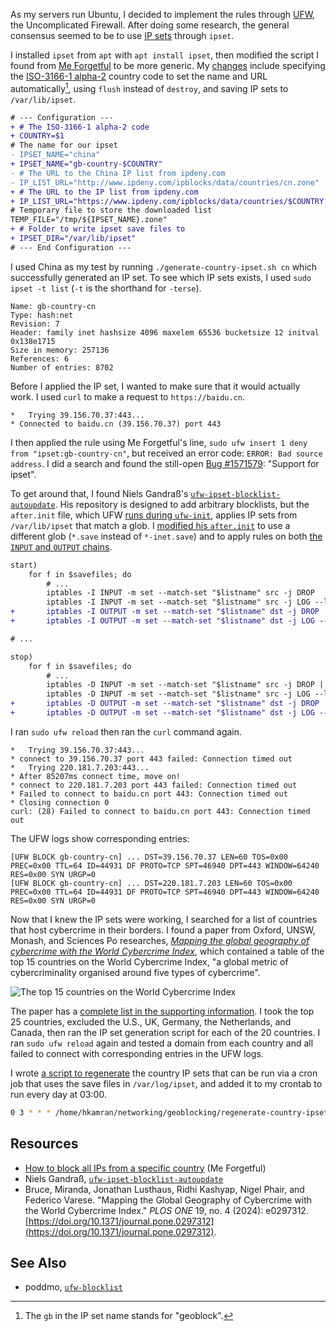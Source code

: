 As my servers run Ubuntu, I decided to implement the rules through [UFW](https://help.ubuntu.com/community/UFW), the Uncomplicated Firewall.
After doing some research, the general consensus seemed to be to use [IP sets](https://ipset.netfilter.org/) through `ipset`.

I installed `ipset` from `apt` with `apt install ipset`, then modified the script I found from [Me Forgetful](https://blog.miragewebstudio.com/2025/08/03/how-to-block-all-ips-from-a-specific-country/) to be more generic.
My [changes](https://github.com/hkamran80/sysadmin-utilities/blob/1a4a79cb9e5b861056781dc74c387608e6230a14/ufw-geoblocking/generate-country-ipset.sh) include specifying the [ISO-3166-1 alpha-2](https://en.wikipedia.org/wiki/ISO_3166-1_alpha-2#Officially_assigned_code_elements) country code to set the name and URL automatically[^1], using `flush` instead of `destroy`, and saving IP sets to `/var/lib/ipset`.

```diff
# --- Configuration ---
+ # The ISO-3166-1 alpha-2 code
+ COUNTRY=$1
# The name for our ipset
- IPSET_NAME="china"
+ IPSET_NAME="gb-country-$COUNTRY"
- # The URL to the China IP list from ipdeny.com
- IP_LIST_URL="http://www.ipdeny.com/ipblocks/data/countries/cn.zone"
+ # The URL to the IP list from ipdeny.com
+ IP_LIST_URL="https://www.ipdeny.com/ipblocks/data/countries/$COUNTRY.zone"
# Temporary file to store the downloaded list
TEMP_FILE="/tmp/${IPSET_NAME}.zone"
+ # Folder to write ipset save files to
+ IPSET_DIR="/var/lib/ipset"
# --- End Configuration ---
```

I used China as my test by running `./generate-country-ipset.sh cn` which successfully generated an IP set.
To see which IP sets exists, I used `sudo ipset -t list` (`-t` is the shorthand for `-terse`).

```
Name: gb-country-cn
Type: hash:net
Revision: 7
Header: family inet hashsize 4096 maxelem 65536 bucketsize 12 initval 0x138e1715
Size in memory: 257136
References: 6
Number of entries: 8702
```

Before I applied the IP set, I wanted to make sure that it would actually work. I used `curl` to make a request to `https://baidu.cn`.

```
*   Trying 39.156.70.37:443...
* Connected to baidu.cn (39.156.70.37) port 443
```

I then applied the rule using Me Forgetful's line, `sudo ufw insert 1 deny from "ipset:gb-country-cn"`, but received an error code: `ERROR: Bad source address`.
I did a search and found the still-open [Bug #1571579](https://bugs.launchpad.net/ufw/+bug/1571579): "Support for ipset".

To get around that, I found Niels Gandraß's [`ufw-ipset-blocklist-autoupdate`](https://github.com/ngandrass/ufw-ipset-blocklist-autoupdate).
His repository is designed to add arbitrary blocklists, but the `after.init` file, which UFW [runs during `ufw-init`](https://manpages.debian.org/bullseye/ufw/ufw-framework.8.en.html#BOOT_INITIALIZATION), applies IP sets from `/var/lib/ipset` that match a glob.
I [modified his `after.init`](https://github.com/hkamran80/sysadmin-utilities/blob/1a4a79cb9e5b861056781dc74c387608e6230a14/ufw-geoblocking/after.init) to use a different glob (`*.save` instead of `*-inet.save`) and to apply rules on both [the `INPUT` and `OUTPUT` chains](https://superuser.com/a/1267800).

```diff
start)
    for f in $savefiles; do
        # ...
        iptables -I INPUT -m set --match-set "$listname" src -j DROP
        iptables -I INPUT -m set --match-set "$listname" src -j LOG --log-prefix "[UFW BLOCK $listname] "
+       iptables -I OUTPUT -m set --match-set "$listname" dst -j DROP
+       iptables -I OUTPUT -m set --match-set "$listname" dst -j LOG --log-prefix "[UFW BLOCK $listname] "

# ...

stop)
    for f in $savefiles; do
        # ...
        iptables -D INPUT -m set --match-set "$listname" src -j DROP || true
        iptables -D INPUT -m set --match-set "$listname" src -j LOG --log-prefix "[UFW BLOCK $listname] " || true
+       iptables -D OUTPUT -m set --match-set "$listname" dst -j DROP || true
+       iptables -D OUTPUT -m set --match-set "$listname" dst -j LOG --log-prefix "[UFW BLOCK $listname] " || true
```

I ran `sudo ufw reload` then ran the `curl` command again.

```
*   Trying 39.156.70.37:443...
* connect to 39.156.70.37 port 443 failed: Connection timed out
*   Trying 220.181.7.203:443...
* After 85207ms connect time, move on!
* connect to 220.181.7.203 port 443 failed: Connection timed out
* Failed to connect to baidu.cn port 443: Connection timed out
* Closing connection 0
curl: (28) Failed to connect to baidu.cn port 443: Connection timed out
```

The UFW logs show corresponding entries:

```
[UFW BLOCK gb-country-cn] ... DST=39.156.70.37 LEN=60 TOS=0x00 PREC=0x00 TTL=64 ID=44931 DF PROTO=TCP SPT=46940 DPT=443 WINDOW=64240 RES=0x00 SYN URGP=0
[UFW BLOCK gb-country-cn] ... DST=220.181.7.203 LEN=60 TOS=0x00 PREC=0x00 TTL=64 ID=44931 DF PROTO=TCP SPT=46940 DPT=443 WINDOW=64240 RES=0x00 SYN URGP=0
```

Now that I knew the IP sets were working, I searched for a list of countries that host cybercrime in their borders.
I found a paper from Oxford, UNSW, Monash, and Sciences Po researches, [*Mapping the global geography of cybercrime with the World Cybercrime Index*](https://doi.org/10.1371/journal.pone.0297312), which contained a table of the top 15 countries on the World Cybercrime Index, "a global metric of cybercriminality organised around five types of cybercrime".

![The top 15 countries on the World Cybercrime Index](https://journals.plos.org/plosone/article/figure/image?size=large&id=10.1371/journal.pone.0297312.t001)

The paper has a [complete list in the supporting information](https://doi.org/10.1371/journal.pone.0297312.s001).
I took the top 25 countries, excluded the U.S., UK, Germany, the Netherlands, and Canada, then ran the IP set generation script for each of the 20 countries.
I ran `sudo ufw reload` again and tested a domain from each country and all failed to connect with corresponding entries in the UFW logs.

I wrote [a script to regenerate](https://github.com/hkamran80/sysadmin-utilities/blob/1a4a79cb9e5b861056781dc74c387608e6230a14/ufw-geoblocking/regenerate-country-ipsets.sh) the country IP sets that can be run via a cron job that uses the save files in `/var/log/ipset`, and added it to my crontab to run every day at 03:00.

```sh
0 3 * * * /home/hkamran/networking/geoblocking/regenerate-country-ipsets.sh
```

## Resources

- [How to block all IPs from a specific country](https://blog.miragewebstudio.com/2025/08/03/how-to-block-all-ips-from-a-specific-country/) (Me Forgetful)
- Niels Gandraß, [`ufw-ipset-blocklist-autoupdate`](https://github.com/ngandrass/ufw-ipset-blocklist-autoupdate)
- Bruce, Miranda, Jonathan Lusthaus, Ridhi Kashyap, Nigel Phair, and Federico Varese. "Mapping the Global Geography of Cybercrime with the World Cybercrime Index." *PLOS ONE* 19, no. 4 (2024): e0297312. [https://doi.org/10.1371/journal.pone.0297312](https://doi.org/10.1371/journal.pone.0297312).

## See Also

- poddmo, [`ufw-blocklist`](https://github.com/poddmo/ufw-blocklist)

[^1]: The `gb` in the IP set name stands for "geoblock".
